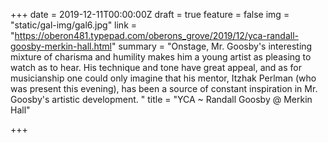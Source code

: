 +++
date = 2019-12-11T00:00:00Z
draft = true
feature = false
img = "static/gal-img/gal6.jpg"
link = "https://oberon481.typepad.com/oberons_grove/2019/12/yca-randall-goosby-merkin-hall.html"
summary = "Onstage, Mr. Goosby's interesting mixture of charisma and humility makes him a young artist as pleasing to watch as to hear. His technique and tone have great appeal, and as for musicianship one could only imagine that his mentor, Itzhak Perlman (who was present this evening), has been a source of constant inspiration in Mr. Goosby's artistic development. "
title = "YCA ~ Randall Goosby @ Merkin Hall"

+++
